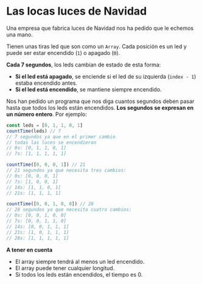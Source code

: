 # Las locas luces de Navidad

Una empresa que fabrica luces de Navidad nos ha pedido que le echemos una mano.

Tienen unas tiras led que son como un `Array`. Cada posición es un led y puede ser estar encendido (`1`) o apagado (`0`).

**Cada 7 segundos**, los leds cambian de estado de esta forma:

- **Si el led está apagado**, se enciende si el led de su izquierda (`index - 1`) estaba encendido antes.
- **Si el led está encendido**, se mantiene siempre encendido.

Nos han pedido un programa que nos diga cuantos segundos deben pasar hasta que todos los leds están encendidos. **Los segundos se expresan en un número entero**. Por ejemplo:

```javascript 
const leds = [0, 1, 1, 0, 1]
countTime(leds) // 7
// 7 segundos ya que en el primer cambio
// todas las luces se encendieron
// 0s: [0, 1, 1, 0, 1]
// 7s: [1, 1, 1, 1, 1]

countTime([0, 0, 0, 1]) // 21
// 21 segundos ya que necesita tres cambios:
// 0s: [0, 0, 0, 1]
// 7s: [1, 0, 0, 1]
// 14s: [1, 1, 0, 1]
// 21s: [1, 1, 1, 1]

countTime([0, 0, 1, 0, 0]) // 28
// 28 segundos ya que necesita cuatro cambios:
// 0s: [0, 0, 1, 0, 0]
// 7s: [0, 0, 1, 1, 0]
// 14s: [0, 0, 1, 1, 1]
// 21s: [1, 0, 1, 1, 1]
// 28s: [1, 1, 1, 1, 1]
```

**A tener en cuenta**

- El array siempre tendrá al menos un led encendido.
- El array puede tener cualquier longitud.
- Si todos los leds están encendidos, el tiempo es 0.